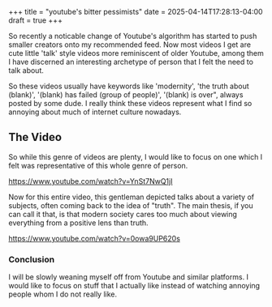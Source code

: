 +++
title = "youtube's bitter pessimists"
date = 2025-04-14T17:28:13-04:00
draft = true
+++

So recently a noticable change of Youtube's algorithm has started to push smaller creators onto my recommended feed. Now most videos I get are cute little 'talk' style videos more reminiscent of older Youtube, among them I have discerned an interesting archetype of person that I felt the need to talk about.

So these videos usually have keywords like 'modernity', 'the truth about (blank)', '(blank) has failed (group of people)', '(blank) is over", always posted by some dude. I really think these videos represent what I find so annoying about much of internet culture nowadays.

## The Video

So while this genre of videos are plenty, I would like to focus on one which I felt was representative of this whole genre of person.

https://www.youtube.com/watch?v=YnSt7NwQ1jI 

Now for this entire video, this gentleman depicted talks about a variety of subjects, often coming back to the idea of "truth". The main thesis, if you can call it that, is that modern society cares too much about viewing everything from a positive lens than truth.

https://www.youtube.com/watch?v=0owa9UP620s 

### Conclusion

I will be slowly weaning myself off from Youtube and similar platforms. I would like to focus on stuff that I actually like instead of watching annoying people whom I do not really like.